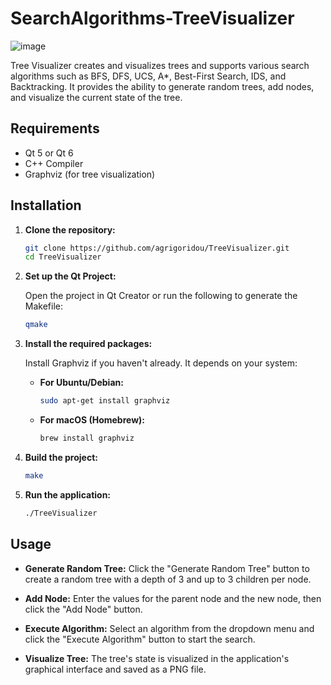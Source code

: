 # SearchAlgorithms-TreeVisualizer

![image](https://github.com/user-attachments/assets/1f703302-8e28-4f7f-8945-22090ef32970)


Tree Visualizer creates and visualizes trees and supports various search algorithms such as BFS, DFS, UCS, A*, Best-First Search, IDS, and Backtracking. It provides the ability to generate random trees, add nodes, and visualize the current state of the tree.

## Requirements

- Qt 5 or Qt 6
- C++ Compiler
- Graphviz (for tree visualization)

## Installation

1. **Clone the repository:**

    ```sh
    git clone https://github.com/agrigoridou/TreeVisualizer.git
    cd TreeVisualizer
    ```

2. **Set up the Qt Project:**

    Open the project in Qt Creator or run the following to generate the Makefile:

    ```sh
    qmake
    ```

3. **Install the required packages:**

    Install Graphviz if you haven't already. It depends on your system:

    - **For Ubuntu/Debian:**

        ```sh
        sudo apt-get install graphviz
        ```

    - **For macOS (Homebrew):**

        ```sh
        brew install graphviz
        ```

4. **Build the project:**

    ```sh
    make
    ```

5. **Run the application:**

    ```sh
    ./TreeVisualizer
    ```

## Usage

- **Generate Random Tree:** Click the "Generate Random Tree" button to create a random tree with a depth of 3 and up to 3 children per node.

- **Add Node:** Enter the values for the parent node and the new node, then click the "Add Node" button.

- **Execute Algorithm:** Select an algorithm from the dropdown menu and click the "Execute Algorithm" button to start the search.

- **Visualize Tree:** The tree's state is visualized in the application's graphical interface and saved as a PNG file.

